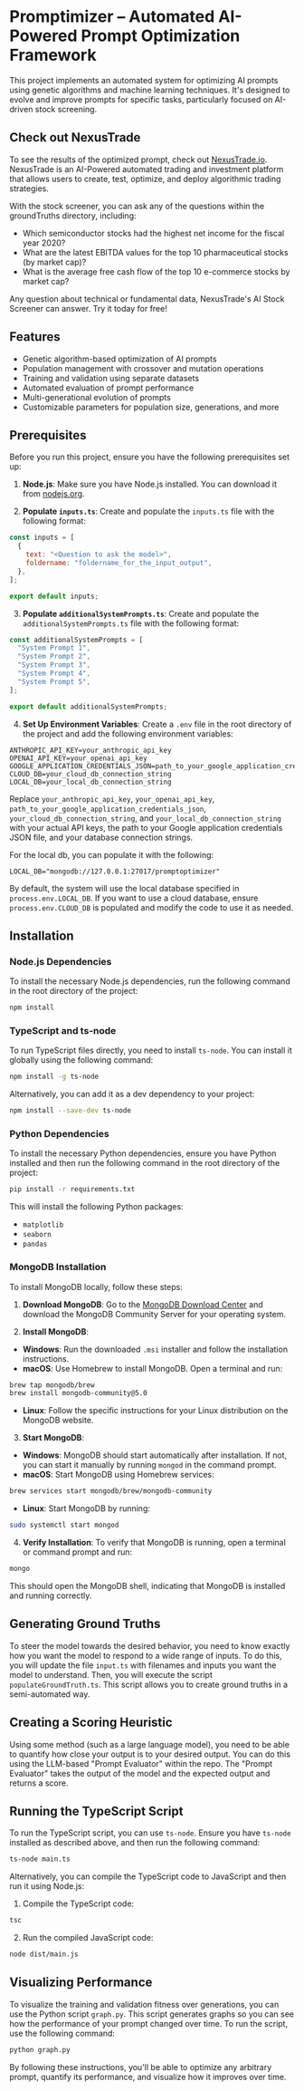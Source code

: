 # Promptimizer – Automated AI-Powered Prompt Optimization Framework

This project implements an automated system for optimizing AI prompts using genetic algorithms and machine learning techniques. It's designed to evolve and improve prompts for specific tasks, particularly focused on AI-driven stock screening.

## Check out NexusTrade

To see the results of the optimized prompt, check out [NexusTrade.io](https://nexustrade.io/). NexusTrade is an AI-Powered automated trading and investment platform that allows users to create, test, optimize, and deploy algorithmic trading strategies.

With the stock screener, you can ask any of the questions within the groundTruths directory, including:

- Which semiconductor stocks had the highest net income for the fiscal year 2020?
- What are the latest EBITDA values for the top 10 pharmaceutical stocks (by market cap)?
- What is the average free cash flow of the top 10 e-commerce stocks by market cap?

Any question about technical or fundamental data, NexusTrade's AI Stock Screener can answer. Try it today for free!

## Features

- Genetic algorithm-based optimization of AI prompts
- Population management with crossover and mutation operations
- Training and validation using separate datasets
- Automated evaluation of prompt performance
- Multi-generational evolution of prompts
- Customizable parameters for population size, generations, and more

## Prerequisites

Before you run this project, ensure you have the following prerequisites set up:

1. **Node.js**: Make sure you have Node.js installed. You can download it from [nodejs.org](https://nodejs.org/).

2. **Populate `inputs.ts`**: Create and populate the `inputs.ts` file with the following format:

```javascript
const inputs = [
  {
    text: "<Question to ask the model>",
    foldername: "foldername_for_the_input_output",
  },
];

export default inputs;
```

3. **Populate `additionalSystemPrompts.ts`**: Create and populate the `additionalSystemPrompts.ts` file with the following format:

```javascript
const additionalSystemPrompts = [
  "System Prompt 1",
  "System Prompt 2",
  "System Prompt 3",
  "System Prompt 4",
  "System Prompt 5",
];

export default additionalSystemPrompts;
```

4. **Set Up Environment Variables**: Create a `.env` file in the root directory of the project and add the following environment variables:

```plaintext
ANTHROPIC_API_KEY=your_anthropic_api_key
OPENAI_API_KEY=your_openai_api_key
GOOGLE_APPLICATION_CREDENTIALS_JSON=path_to_your_google_application_credentials_json
CLOUD_DB=your_cloud_db_connection_string
LOCAL_DB=your_local_db_connection_string
```

Replace `your_anthropic_api_key`, `your_openai_api_key`, `path_to_your_google_application_credentials_json`, `your_cloud_db_connection_string`, and `your_local_db_connection_string` with your actual API keys, the path to your Google application credentials JSON file, and your database connection strings.

For the local db, you can populate it with the following:

```plaintext
LOCAL_DB="mongodb://127.0.0.1:27017/promptoptimizer"
```

By default, the system will use the local database specified in `process.env.LOCAL_DB`. If you want to use a cloud database, ensure `process.env.CLOUD_DB` is populated and modify the code to use it as needed.

## Installation

### Node.js Dependencies

To install the necessary Node.js dependencies, run the following command in the root directory of the project:

```bash
npm install
```

### TypeScript and ts-node

To run TypeScript files directly, you need to install `ts-node`. You can install it globally using the following command:

```bash
npm install -g ts-node
```

Alternatively, you can add it as a dev dependency to your project:

```bash
npm install --save-dev ts-node
```

### Python Dependencies

To install the necessary Python dependencies, ensure you have Python installed and then run the following command in the root directory of the project:

```bash
pip install -r requirements.txt
```

This will install the following Python packages:

- `matplotlib`
- `seaborn`
- `pandas`

### MongoDB Installation

To install MongoDB locally, follow these steps:

1. **Download MongoDB**: Go to the [MongoDB Download Center](https://www.mongodb.com/try/download/community) and download the MongoDB Community Server for your operating system.

2. **Install MongoDB**:

- **Windows**: Run the downloaded `.msi` installer and follow the installation instructions.
- **macOS**: Use Homebrew to install MongoDB. Open a terminal and run:

```bash
brew tap mongodb/brew
brew install mongodb-community@5.0
```

- **Linux**: Follow the specific instructions for your Linux distribution on the MongoDB website.

3. **Start MongoDB**:

- **Windows**: MongoDB should start automatically after installation. If not, you can start it manually by running `mongod` in the command prompt.
- **macOS**: Start MongoDB using Homebrew services:

```bash
brew services start mongodb/brew/mongodb-community
```

- **Linux**: Start MongoDB by running:

```bash
sudo systemctl start mongod
```

4. **Verify Installation**: To verify that MongoDB is running, open a terminal or command prompt and run:

```bash
mongo
```

This should open the MongoDB shell, indicating that MongoDB is installed and running correctly.

## Generating Ground Truths

To steer the model towards the desired behavior, you need to know exactly how you want the model to respond to a wide range of inputs. To do this, you will update the file `input.ts` with filenames and inputs you want the model to understand. Then, you will execute the script `populateGroundTruth.ts`. This script allows you to create ground truths in a semi-automated way.

## Creating a Scoring Heuristic

Using some method (such as a large language model), you need to be able to quantify how close your output is to your desired output. You can do this using the LLM-based "Prompt Evaluator" within the repo. The "Prompt Evaluator" takes the output of the model and the expected output and returns a score.

## Running the TypeScript Script

To run the TypeScript script, you can use `ts-node`. Ensure you have `ts-node` installed as described above, and then run the following command:

```bash
ts-node main.ts
```

Alternatively, you can compile the TypeScript code to JavaScript and then run it using Node.js:

1. Compile the TypeScript code:

```bash
tsc
```

2. Run the compiled JavaScript code:

```bash
node dist/main.js
```

## Visualizing Performance

To visualize the training and validation fitness over generations, you can use the Python script `graph.py`. This script generates graphs so you can see how the performance of your prompt changed over time. To run the script, use the following command:

```bash
python graph.py
```

By following these instructions, you'll be able to optimize any arbitrary prompt, quantify its performance, and visualize how it improves over time.
